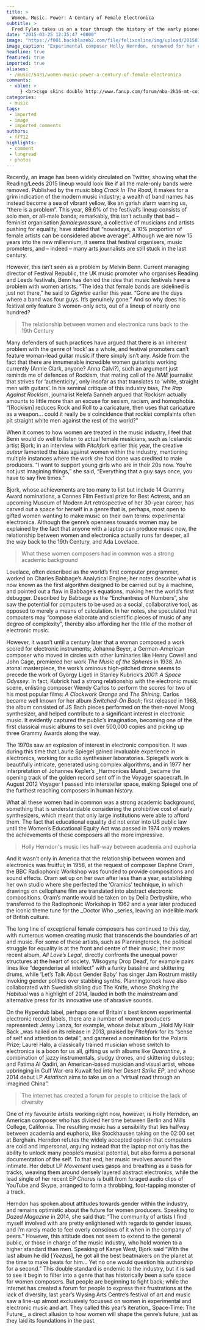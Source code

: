 ```yaml
---
title: >
  Women. Music. Power: A Century of Female Electronica
subtitle: >
  Fred Fyles takes us on a tour through the history of the early pioneers of electronic music
date: "2015-03-25 12:35:47 +0000"
image: "https://f001.backblazeb2.com/file/felixonline/img/upload/201503251233-ff712-rvngnl24_pic_print_0021a.jpg"
image_caption: "Experimental composer Holly Herndon, renowned for her combination of the synthetic and organic"
headline: true
featured: true
imported: true
aliases:
 - /music/5431/women-music-power-a-century-of-female-electronica
comments:
 - value: >
     } <br>csgo skins double http://www.fanup.com/forum/nba-2k16-mt-coins-video-game-shouldnt-be-very-thrilling,At last some raoiantlity in our little debate.
categories:
 - music
tags:
 - imported
 - image
 - imported_comments
authors:
 - ff712
highlights:
 - comment
 - longread
 - photos
---
```


Recently, an image has been widely circulated on Twitter, showing what the Reading/Leeds 2015 lineup would look like if all the male-only bands were removed. Published by the music blog _Crack In The Road_, it makes for a grim indication of the modern music industry; a wealth of band names has instead become a sea of vibrant yellow, like an garish alarm warning us, “there is a problem”. This year, 89.6% of the festival’s lineup consists of solo men, or all-male bands; remarkably, this isn’t actually that bad – feminist organisation _female:pressure_, a collective of musicians and artists pushing for equality, have stated that “nowadays, a 10% proportion of female artists can be considered above average”. Although we are now 15 years into the new millennium, it seems that festival organisers, music promoters, and – indeed – many arts journalists are still stuck in the last century.

However, this isn’t seen as a problem by Melvin Benn. Current managing director of Festival Republic, the UK music promoter who organises Reading and Leeds festivals, Benn has denied the idea that music festivals have a problem with women artists. “The idea that female bands are sidelined is just not there,” he said to _Gigwise_ earlier this year. “Gone are the days where a band was four guys. It’s genuinely gone.” And so why does his festival only feature 3 women-only acts, out of a lineup of nearly one hundred?

> The relationship between women and electronica runs back to the 19th Century

Many defenders of such practices have argued that there is an inherent problem with the genre of ‘rock’ as a whole, and festival promoters can’t feature woman-lead guitar music if there simply isn’t any. Aside from the fact that there are innumerable incredible women guitarists working currently (Annie Clark, anyone? Anna Calvi?), such an argument just reminds me of defences of Rockism, that mating call of the _NME_ journalist that strives for ‘authenticity’, only insofar as that translates to ‘white, straight men with guitars’. In his seminal critique of this industry bias, _The Rap Against Rockism_, journalist Kelefa Sanneh argued that Rockism actually amounts to little more than an excuse for sexism, racism, and homophobia. “[Rockism] reduces Rock and Roll to a caricature, then uses that caricature as a weapon... could it really be a coincidence that rockist complaints often pit straight white men against the rest of the world?”

When it comes to how women are treated in the music industry, I feel that Benn would do well to listen to actual female musicians, such as Icelandic artist Bjork; in an interview with _Pitchfork_ earlier this year, the creative _auteur_ lamented the bias against women within the industry, mentioning multiple instances where the work she had done was credited to male producers. “I want to support young girls who are in their 20s now. You’re not just imagining things,” she said, “Everything that a guy says once, you have to say five times.”

Bjork, whose achievements are too many to list but include 14 Grammy Award nominations, a Cannes Film Festival prize for Best Actress, and an upcoming Museum of Modern Art retrospective of her 30-year career, has carved out a space for herself in a genre that is, perhaps, most open to gifted women wanting to make music on their own terms: experimental electronica. Although the genre’s openness towards women may be explained by the fact that anyone with a laptop can produce music now, the relationship between women and electronica actually runs far deeper, all the way back to the 19th Century, and Ada Lovelace.

> What these women composers had in common was a strong academic background

Lovelace, often described as the world’s first computer programmer, worked on Charles Babbage’s Analytical Engine; her notes describe what is now known as the first algorithm designed to be carried out by a machine, and pointed out a flaw in Babbage’s equations, making her the world’s first debugger. Described by Babbage as the “Enchantress of Numbers”, she saw the potential for computers to be used as a social, collaborative tool, as opposed to merely a means of calculation. In her notes, she speculated that computers may “compose elaborate and scientific pieces of music of any degree of complexity”, thereby also affording her the title of the mother of electronic music.

However, it wasn’t until a century later that a woman composed a work scored for electronic instruments; Johanna Beyer, a German-American composer who moved in circles with other luminaries like Henry Cowell and John Cage, premiered her work _The Music of the Spheres_ in 1938. An atonal masterpiece, the work’s ominous high-pitched drone seems to precede the work of György Ligeti in Stanley Kubrick’s _2001: A Space Odyssey_. In fact, Kubrick had a strong relationship with the electronic music scene, enlisting composer Wendy Carlos to perform the scores for two of his most popular films: _A Clockwork Orange_ and _The Shining_. Carlos became well known for her album _Switched-On Bach_; first released in 1968, the album consisted of JS Bach pieces performed on the then-novel Moog synthesizer, and helped contribute to a significant interest in electronic music. It evidently captured the public’s imagination, becoming one of the first classical music albums to sell over 500,000 copies and picking up three Grammy Awards along the way.

The 1970s saw an explosion of interest in electronic composition. It was during this time that Laurie Spiegel gained invaluable experience in electronics, working for audio synthesiser laboratories. Spiegel’s work is beautifully intricate, generated using complex algorithms, and in 1977 her interpretation of Johannes Kepler’s _Harmonices Mundi _became the opening track of the golden record sent off in the Voyager spacecraft. In August 2012 Voyager I passed into interstellar space, making Spiegel one of the furthest reaching composers in human history.

What all these women had in common was a strong academic background, something that is understandable considering the prohibitive cost of early synthesizers, which meant that only large institutions were able to afford them. The fact that educational equality did not enter into US public law until the Women’s Educational Equity Act was passed in 1974 only makes the achievements of these composers all the more impressive.

> Holly Herndon's music lies half-way between academia and euphoria

And it wasn’t only in America that the relationship between women and electronics was fruitful; in 1958, at the request of composer Daphne Oram, the BBC Radiophonic Workshop was founded to provide compositions and sound effects. Oram set up on her own after less than a year, establishing her own studio where she perfected the ‘Oramics’ technique, in which drawings on cellophane film are translated into abstract electronic compositions. Oram’s mantle would be taken on by Delia Derbyshire, who transferred to the Radiophonic Workshop in 1962 and a year later produced the iconic theme tune for the _Doctor Who _series, leaving an indelible mark of British culture.

The long line of exceptional female composers has continued to this day, with numerous women creating music that transcends the boundaries of art and music. For some of these artists, such as Planningtorock, the political struggle for equality is at the front and centre of their music; their most recent album, _All Love’s Legal_, directly confronts the unequal power structures at the heart of society. ‘Misogyny Drop Dead’, for example pairs lines like “degenderise all intellect” with a funky bassline and skittering drums, while ‘Let’s Talk About Gender Baby’ has singer Jam Rostrum mistily invoking gender politics over stabbing synths. Planningtorock have also collaborated with Swedish sibling duo The Knife, whose _Shaking the Habitual_ was a highlight of 2014, lauded in both the mainstream and alternative press for its innovative use of abrasive sounds.

On the Hyperdub label, perhaps one of Britain's best known experimental electronic record labels, there are a number of women producers represented: Jessy Lanza, for example, whose debut album _Hold My Hair Back _was hailed on its release in 2013, praised by _Pitchfork_ for its “sense of self and attention to detail”, and garnered a nomination for the Polaris Prize; Laurel Halo, a classically trained musician whose switch to electronica is a boon for us all, gifting us with albums like _Quarantine_, a combination of jazzy instrumentals, sludgy drones, and skittering dubstep; and Fatima Al Qadiri, an American-based musician and visual artist, whose upbringing in Gulf War-era Kuwait fed into her _Desert Strike EP_, and whose 2014 debut LP _Asiatisch_ aims to take us on a “virtual road through an imagined China”.

> The internet has created a forum for people to criticise the lack of diversity

One of my favourite artists working right now, however, is Holly Herndon, an American composer who has divided her time between Berlin and Mills College, California. The resulting music has a sensibility that lies halfway between academia and euphoria, like Stockhausen taking on the 02:00 set at Berghain. Herndon refutes the widely accepted opinion that computers are cold and impersonal, arguing instead that the laptop not only has the ability to unlock many people’s musical potential, but also forms a personal documentation of the self. To that end, her music revolves around the intimate. Her debut LP _Movement_ uses gasps and breathing as a basis for tracks, weaving them around densely layered abstract electronics, while the lead single of her recent EP _Chorus_ is built from foraged audio clips of YouTube and Skype, arranged to form a throbbing, foot-tapping monster of a track.

Herndon has spoken about attitudes towards gender within the industry, and remains optimistic about the future for women producers. Speaking to _Dazed Magazine_ in 2014, she said that: “The community of artists I find myself involved with are pretty enlightened with regards to gender issues, and I’m rarely made to feel overly conscious of it when in the company of peers.” However, this attitude does not seem to extend to the general public, or those in charge of the music industry, who hold women to a higher standard than men. Speaking of Kanye West, Bjork said “With the last album he did [_Yeezus_], he got all the best beatmakers on the planet at the time to make beats for him... Yet no one would question his authorship for a second.” This double standard is endemic to the industry, but it is sad to see it begin to filter into a genre that has historically been a safe space for women composers. But people are beginning to fight back; while the internet has created a forum for people to express their frustrations at the lack of diversity, last year’s Wysing Arts Centre’s festival of art and music saw a line-up almost exclusively focussed on women in experimental and electronic music and art. They called this year’s iteration_ Space-Time: The Future_, a direct allusion to how women will shape the genre’s future, just as they laid its foundations in the past.
